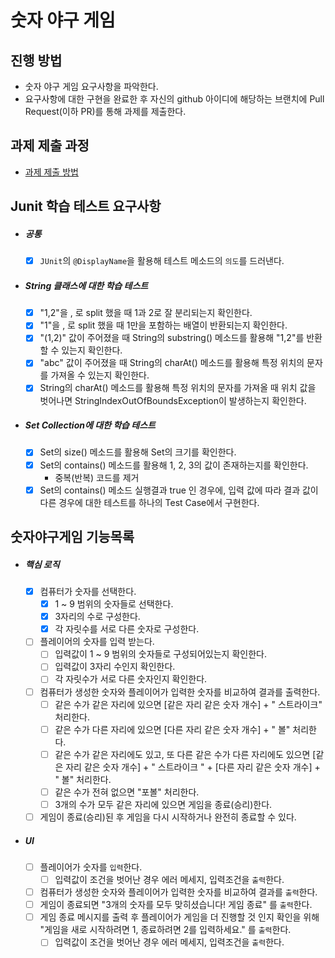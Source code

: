 # 숫자 야구 게임
## 진행 방법
* 숫자 야구 게임 요구사항을 파악한다.
* 요구사항에 대한 구현을 완료한 후 자신의 github 아이디에 해당하는 브랜치에 Pull Request(이하 PR)를 통해 과제를 제출한다.

## 과제 제출 과정
* [과제 제출 방법](https://github.com/next-step/nextstep-docs/tree/master/precourse)

## Junit 학습 테스트 요구사항
- ##### 공통
    - [x] `JUnit`의 `@DisplayName`을 활용해 테스트 메소드의 `의도`를 드러낸다.
- ##### String 클래스에 대한 학습 테스트
    - [x] "1,2"을 , 로 split 했을 때 1과 2로 잘 분리되는지 확인한다.
    - [x] "1"을 , 로 split 했을 때 1만을 포함하는 배열이 반환되는지 확인한다.
    - [x] "(1,2)" 값이 주어졌을 때 String의 substring() 메소드를 활용해 "1,2"를 반환할 수 있는지 확인한다.
    - [x] "abc" 값이 주어졌을 때 String의 charAt() 메소드를 활용해 특정 위치의 문자를 가져올 수 있는지 확인한다.
    - [x] String의 charAt() 메소드를 활용해 특정 위치의 문자를 가져올 때 위치 값을 벗어나면
          StringIndexOutOfBoundsException이 발생하는지 확인한다.
- ##### Set Collection에 대한 학습 테스트
    - [x] Set의 size() 메소드를 활용해 Set의 크기를 확인한다.
    - [x] Set의 contains() 메소드를 활용해 1, 2, 3의 값이 존재하는지를 확인한다.
        - 중복(반복) 코드를 제거
    - [x] Set의 contains() 메소드 실행결과 true 인 경우에, 입력 값에 따라 결과 값이 다른 경우에 대한 테스트를 하나의 Test Case에서 구현한다.
    
## 숫자야구게임 기능목록
- ##### 핵심 로직
    - [X] 컴퓨터가 숫자를 선택한다.
        - [X] 1 ~ 9 범위의 숫자들로 선택한다.
        - [X] 3자리의 수로 구성한다.
        - [X] 각 자릿수를 서로 다른 숫자로 구성한다.
    - [ ] 플레이어의 숫자를 입력 받는다.
        - [ ] 입력값이 1 ~ 9 범위의 숫자들로 구성되어있는지 확인한다.
        - [ ] 입력값이 3자리 수인지 확인한다.
        - [ ] 각 자릿수가 서로 다른 숫자인지 확인한다.
    - [ ] 컴퓨터가 생성한 숫자와 플레이어가 입력한 숫자를 비교하여 결과를 출력한다.
        - [ ] 같은 수가 같은 자리에 있으면 [같은 자리 같은 숫자 개수] + " 스트라이크" 처리한다.
        - [ ] 같은 수가 다른 자리에 있으면 [다른 자리 같은 숫자 개수] + " 볼" 처리한다.
        - [ ] 같은 수가 같은 자리에도 있고, 또 다른 같은 수가 다른 자리에도 있으면 [같은 자리 같은 숫자 개수] + " 스트라이크 " + [다른 자리 같은 숫자 개수] + " 볼" 처리한다.
        - [ ] 같은 수가 전혀 없으면 "포볼" 처리한다.
        - [ ] 3개의 수가 모두 같은 자리에 있으면 게임을 종료(승리)한다.
    - [ ] 게임이 종료(승리)된 후 게임을 다시 시작하거나 완전히 종료할 수 있다.
- ##### UI
    - [ ] 플레이어가 숫자를 `입력`한다.
        - [ ] 입력값이 조건을 벗어난 경우 에러 메세지, 입력조건을 `출력`한다.
    - [ ] 컴퓨터가 생성한 숫자와 플레이어가 입력한 숫자를 비교하여 결과를 `출력`한다.
    - [ ] 게임이 종료되면 "3개의 숫자를 모두 맞히셨습니다! 게임 종료" 를 `출력`한다.
    - [ ] 게임 종료 메시지를 출력 후 플레이어가 게임을 더 진행할 것 인지 확인을 위해 "게임을 새로 시작하려면 1, 종료하려면 2를 입력하세요." 를 `출력`한다.
        - [ ] 입력값이 조건을 벗어난 경우 에러 메세지, 입력조건을 `출력`한다.